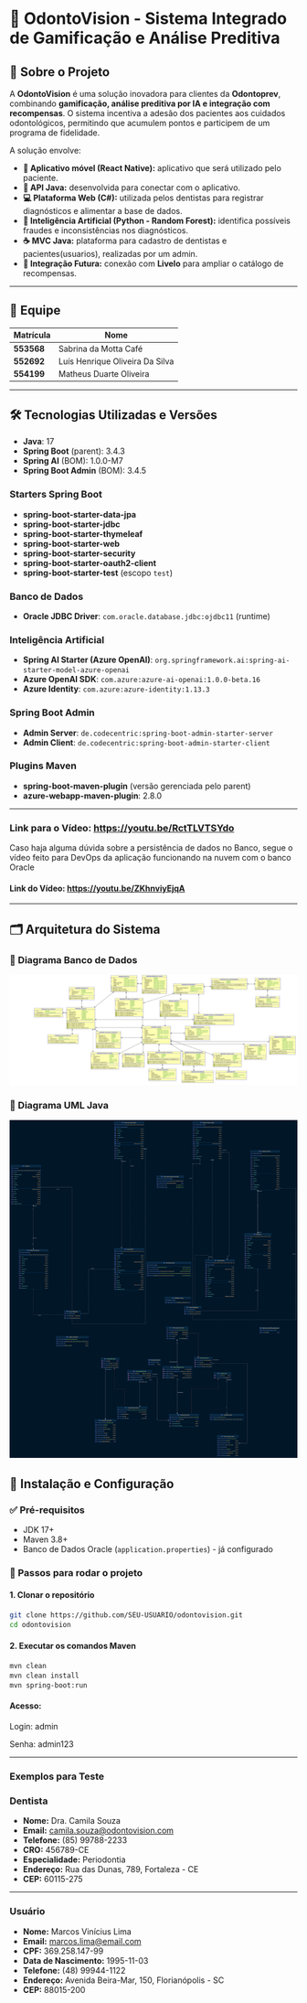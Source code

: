 # 🦷 OdontoVision - Sistema Integrado de Gamificação e Análise Preditiva

## 📌 Sobre o Projeto
A **OdontoVision** é uma solução inovadora para clientes da **Odontoprev**, combinando **gamificação, análise preditiva por IA e integração com recompensas**. O sistema incentiva a adesão dos pacientes aos cuidados odontológicos, permitindo que acumulem pontos e participem de um programa de fidelidade.

A solução envolve:
- **📱 Aplicativo móvel (React Native):** aplicativo que será utilizado pelo paciente.
- **🍵 API Java:** desenvolvida para conectar com o aplicativo.
- **💻 Plataforma Web (C#):** utilizada pelos dentistas para registrar diagnósticos e alimentar a base de dados.
- **🧠 Inteligência Artificial (Python - Random Forest):** identifica possíveis fraudes e inconsistências nos diagnósticos.
- **☕ MVC Java:** plataforma para cadastro de dentistas e pacientes(usuarios), realizadas por um admin.
- **🔗 Integração Futura:** conexão com **Livelo** para ampliar o catálogo de recompensas.

---

## 👥 Equipe
| Matrícula  | Nome                              |
|------------|-----------------------------------|
| **553568** | Sabrina da Motta Café            |
| **552692** | Luís Henrique Oliveira Da Silva  |
| **554199** | Matheus Duarte Oliveira          |

---

## 🛠 Tecnologias Utilizadas e Versões


- **Java**: 17
- **Spring Boot** (parent): 3.4.3
- **Spring AI** (BOM): 1.0.0-M7
- **Spring Boot Admin** (BOM): 3.4.5

### Starters Spring Boot
- **spring-boot-starter-data-jpa**
- **spring-boot-starter-jdbc**
- **spring-boot-starter-thymeleaf**
- **spring-boot-starter-web**
- **spring-boot-starter-security**
- **spring-boot-starter-oauth2-client**
- **spring-boot-starter-test** (escopo `test`)

### Banco de Dados
- **Oracle JDBC Driver**: `com.oracle.database.jdbc:ojdbc11` (runtime)

### Inteligência Artificial
- **Spring AI Starter (Azure OpenAI)**: `org.springframework.ai:spring-ai-starter-model-azure-openai`
- **Azure OpenAI SDK**: `com.azure:azure-ai-openai:1.0.0-beta.16`
- **Azure Identity**: `com.azure:azure-identity:1.13.3`

### Spring Boot Admin
- **Admin Server**: `de.codecentric:spring-boot-admin-starter-server`
- **Admin Client**: `de.codecentric:spring-boot-admin-starter-client`

### Plugins Maven
- **spring-boot-maven-plugin** (versão gerenciada pelo parent)
- **azure-webapp-maven-plugin**: 2.8.0

---
### Link para o Vídeo: https://youtu.be/RctTLVTSYdo
Caso haja alguma dúvida sobre a persistência de dados no Banco, segue o vídeo feito para DevOps da aplicação funcionando na nuvem com o banco Oracle

#### Link do Vídeo: https://youtu.be/ZKhnviyEjqA

---
## 🗂 Arquitetura do Sistema
### 🔹 Diagrama Banco de Dados
![img.png](img.png)

### 🔹 Diagrama UML Java
![odontovisionMVC.png](odontovisionMVC.png)


## 📜 Instalação e Configuração
### ✅ Pré-requisitos
- JDK 17+
- Maven 3.8+
- Banco de Dados Oracle (`application.properties`) - já configurado

### 🔧 Passos para rodar o projeto
#### 1. Clonar o repositório
```sh
git clone https://github.com/SEU-USUARIO/odontovision.git
cd odontovision
```
#### 2. Executar os comandos Maven
```sh
mvn clean
mvn clean install
mvn spring-boot:run
```
#### Acesso:
Login: admin

Senha: admin123

---

### Exemplos para Teste

### **Dentista**
- **Nome:** Dra. Camila Souza
- **Email:** camila.souza@odontovision.com
- **Telefone:** (85) 99788-2233
- **CRO:** 456789-CE
- **Especialidade:** Periodontia
- **Endereço:** Rua das Dunas, 789, Fortaleza - CE
- **CEP:** 60115-275

---

### **Usuário**
- **Nome:** Marcos Vinícius Lima
- **Email:** marcos.lima@email.com
- **CPF:** 369.258.147-99
- **Data de Nascimento:** 1995-11-03
- **Telefone:** (48) 99944-1122
- **Endereço:** Avenida Beira-Mar, 150, Florianópolis - SC
- **CEP:** 88015-200

